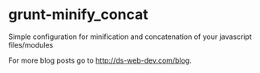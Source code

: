 grunt-minify_concat
===================

Simple configuration for minification and concatenation of your javascript files/modules

For more blog posts go to http://ds-web-dev.com/blog.
